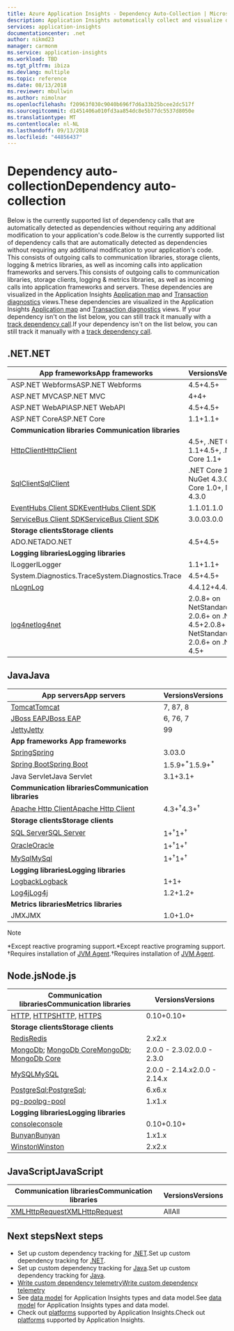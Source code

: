 ```yaml
---
title: Azure Application Insights - Dependency Auto-Collection | Microsoft Docs
description: Application Insights automatically collect and visualize dependencies
services: application-insights
documentationcenter: .net
author: nikmd23
manager: carmonm
ms.service: application-insights
ms.workload: TBD
ms.tgt_pltfrm: ibiza
ms.devlang: multiple
ms.topic: reference
ms.date: 08/13/2018
ms.reviewer: mbullwin
ms.author: nimolnar
ms.openlocfilehash: f20963f030c9040b696f7d6a33b25bcee2dc517f
ms.sourcegitcommit: d1451406a010fd3aa854dc8e5b77dc5537d8050e
ms.translationtype: MT
ms.contentlocale: nl-NL
ms.lasthandoff: 09/13/2018
ms.locfileid: "44856437"
---
```

# <a name="dependency-auto-collection"></a><span data-ttu-id="3702f-103">Dependency auto-collection</span><span class="sxs-lookup"><span data-stu-id="3702f-103">Dependency auto-collection</span></span>

<span data-ttu-id="3702f-104">Below is the currently supported list of dependency calls that are automatically detected as dependencies without requiring any additional modification to your application's code.</span><span class="sxs-lookup"><span data-stu-id="3702f-104">Below is the currently supported list of dependency calls that are automatically detected as dependencies without requiring any additional modification to your application's code.</span></span> <span data-ttu-id="3702f-105">This consists of outgoing calls to communication libraries, storage clients, logging & metrics libraries, as well as incoming calls into application frameworks and servers.</span><span class="sxs-lookup"><span data-stu-id="3702f-105">This consists of outgoing calls to communication libraries, storage clients, logging & metrics libraries, as well as incoming calls into application frameworks and servers.</span></span> <span data-ttu-id="3702f-106">These dependencies are visualized in the Application Insights [Application map](https://docs.microsoft.com/azure/application-insights/app-insights-app-map) and [Transaction diagnostics](https://docs.microsoft.com/azure/application-insights/app-insights-transaction-diagnostics) views.</span><span class="sxs-lookup"><span data-stu-id="3702f-106">These dependencies are visualized in the Application Insights [Application map](https://docs.microsoft.com/azure/application-insights/app-insights-app-map) and [Transaction diagnostics](https://docs.microsoft.com/azure/application-insights/app-insights-transaction-diagnostics) views.</span></span> <span data-ttu-id="3702f-107">If your dependency isn't on the list below, you can still track it manually with a [track dependency call](https://docs.microsoft.com/azure/application-insights/app-insights-api-custom-events-metrics#trackdependency).</span><span class="sxs-lookup"><span data-stu-id="3702f-107">If your dependency isn't on the list below, you can still track it manually with a [track dependency call](https://docs.microsoft.com/azure/application-insights/app-insights-api-custom-events-metrics#trackdependency).</span></span>

## <a name="net"></a><span data-ttu-id="3702f-108">.NET</span><span class="sxs-lookup"><span data-stu-id="3702f-108">.NET</span></span>

| <span data-ttu-id="3702f-109">App frameworks</span><span class="sxs-lookup"><span data-stu-id="3702f-109">App frameworks</span></span>| <span data-ttu-id="3702f-110">Versions</span><span class="sxs-lookup"><span data-stu-id="3702f-110">Versions</span></span> |
| ------------------------|----------|
| <span data-ttu-id="3702f-111">ASP.NET Webforms</span><span class="sxs-lookup"><span data-stu-id="3702f-111">ASP.NET Webforms</span></span> | <span data-ttu-id="3702f-112">4.5+</span><span class="sxs-lookup"><span data-stu-id="3702f-112">4.5+</span></span> |
| <span data-ttu-id="3702f-113">ASP.NET MVC</span><span class="sxs-lookup"><span data-stu-id="3702f-113">ASP.NET MVC</span></span> | <span data-ttu-id="3702f-114">4+</span><span class="sxs-lookup"><span data-stu-id="3702f-114">4+</span></span> |
| <span data-ttu-id="3702f-115">ASP.NET WebAPI</span><span class="sxs-lookup"><span data-stu-id="3702f-115">ASP.NET WebAPI</span></span> | <span data-ttu-id="3702f-116">4.5+</span><span class="sxs-lookup"><span data-stu-id="3702f-116">4.5+</span></span> |
| <span data-ttu-id="3702f-117">ASP.NET Core</span><span class="sxs-lookup"><span data-stu-id="3702f-117">ASP.NET Core</span></span> | <span data-ttu-id="3702f-118">1.1+</span><span class="sxs-lookup"><span data-stu-id="3702f-118">1.1+</span></span> |
| <span data-ttu-id="3702f-119"><b> Communication libraries</b></span><span class="sxs-lookup"><span data-stu-id="3702f-119"><b> Communication libraries</b></span></span> |
| [<span data-ttu-id="3702f-120">HttpClient</span><span class="sxs-lookup"><span data-stu-id="3702f-120">HttpClient</span></span>](https://www.microsoft.com/net/) | <span data-ttu-id="3702f-121">4.5+, .NET Core 1.1+</span><span class="sxs-lookup"><span data-stu-id="3702f-121">4.5+, .NET Core 1.1+</span></span> |
| [<span data-ttu-id="3702f-122">SqlClient</span><span class="sxs-lookup"><span data-stu-id="3702f-122">SqlClient</span></span>](https://www.nuget.org/packages/System.Data.SqlClient) | <span data-ttu-id="3702f-123">.NET Core 1.0+, NuGet 4.3.0</span><span class="sxs-lookup"><span data-stu-id="3702f-123">.NET Core 1.0+, NuGet 4.3.0</span></span> |
| [<span data-ttu-id="3702f-124">EventHubs Client SDK</span><span class="sxs-lookup"><span data-stu-id="3702f-124">EventHubs Client SDK</span></span>](https://www.nuget.org/packages/Microsoft.Azure.EventHubs) | <span data-ttu-id="3702f-125">1.1.0</span><span class="sxs-lookup"><span data-stu-id="3702f-125">1.1.0</span></span> |
| [<span data-ttu-id="3702f-126">ServiceBus Client SDK</span><span class="sxs-lookup"><span data-stu-id="3702f-126">ServiceBus Client SDK</span></span>](https://www.nuget.org/packages/Microsoft.Azure.ServiceBus) | <span data-ttu-id="3702f-127">3.0.0</span><span class="sxs-lookup"><span data-stu-id="3702f-127">3.0.0</span></span> |
| <span data-ttu-id="3702f-128"><b>Storage clients</b></span><span class="sxs-lookup"><span data-stu-id="3702f-128"><b>Storage clients</b></span></span>|  |
| <span data-ttu-id="3702f-129">ADO.NET</span><span class="sxs-lookup"><span data-stu-id="3702f-129">ADO.NET</span></span> | <span data-ttu-id="3702f-130">4.5+</span><span class="sxs-lookup"><span data-stu-id="3702f-130">4.5+</span></span> |
| <span data-ttu-id="3702f-131"><b>Logging libraries</b></span><span class="sxs-lookup"><span data-stu-id="3702f-131"><b>Logging libraries</b></span></span> |  |
| <span data-ttu-id="3702f-132">ILogger</span><span class="sxs-lookup"><span data-stu-id="3702f-132">ILogger</span></span> | <span data-ttu-id="3702f-133">1.1+</span><span class="sxs-lookup"><span data-stu-id="3702f-133">1.1+</span></span> |
| <span data-ttu-id="3702f-134">System.Diagnostics.Trace</span><span class="sxs-lookup"><span data-stu-id="3702f-134">System.Diagnostics.Trace</span></span> | <span data-ttu-id="3702f-135">4.5+</span><span class="sxs-lookup"><span data-stu-id="3702f-135">4.5+</span></span> |
| [<span data-ttu-id="3702f-136">nLog</span><span class="sxs-lookup"><span data-stu-id="3702f-136">nLog</span></span>](https://www.nuget.org/packages/NLog/) | <span data-ttu-id="3702f-137">4.4.12+</span><span class="sxs-lookup"><span data-stu-id="3702f-137">4.4.12+</span></span> |
| [<span data-ttu-id="3702f-138">log4net</span><span class="sxs-lookup"><span data-stu-id="3702f-138">log4net</span></span>](https://www.nuget.org/packages/log4net/) | <span data-ttu-id="3702f-139">2.0.8+ on NetStandard  1.3, 2.0.6+ on .NET 4.5+</span><span class="sxs-lookup"><span data-stu-id="3702f-139">2.0.8+ on NetStandard  1.3, 2.0.6+ on .NET 4.5+</span></span> |

## <a name="java"></a><span data-ttu-id="3702f-140">Java</span><span class="sxs-lookup"><span data-stu-id="3702f-140">Java</span></span>
| <span data-ttu-id="3702f-141">App servers</span><span class="sxs-lookup"><span data-stu-id="3702f-141">App servers</span></span> | <span data-ttu-id="3702f-142">Versions</span><span class="sxs-lookup"><span data-stu-id="3702f-142">Versions</span></span> |
|-------------|----------|
| [<span data-ttu-id="3702f-143">Tomcat</span><span class="sxs-lookup"><span data-stu-id="3702f-143">Tomcat</span></span>](https://tomcat.apache.org/) | <span data-ttu-id="3702f-144">7, 8</span><span class="sxs-lookup"><span data-stu-id="3702f-144">7, 8</span></span> | 
| [<span data-ttu-id="3702f-145">JBoss EAP</span><span class="sxs-lookup"><span data-stu-id="3702f-145">JBoss EAP</span></span>](https://developers.redhat.com/products/eap/download/) | <span data-ttu-id="3702f-146">6, 7</span><span class="sxs-lookup"><span data-stu-id="3702f-146">6, 7</span></span> |
| [<span data-ttu-id="3702f-147">Jetty</span><span class="sxs-lookup"><span data-stu-id="3702f-147">Jetty</span></span>](http://www.eclipse.org/jetty/) | <span data-ttu-id="3702f-148">9</span><span class="sxs-lookup"><span data-stu-id="3702f-148">9</span></span> |
| <span data-ttu-id="3702f-149"><b>App frameworks </b></span><span class="sxs-lookup"><span data-stu-id="3702f-149"><b>App frameworks </b></span></span> |  |
| [<span data-ttu-id="3702f-150">Spring</span><span class="sxs-lookup"><span data-stu-id="3702f-150">Spring</span></span>](https://spring.io/) | <span data-ttu-id="3702f-151">3.0</span><span class="sxs-lookup"><span data-stu-id="3702f-151">3.0</span></span> |
| [<span data-ttu-id="3702f-152">Spring Boot</span><span class="sxs-lookup"><span data-stu-id="3702f-152">Spring Boot</span></span>](https://spring.io/projects/spring-boot) | <span data-ttu-id="3702f-153">1.5.9+<sup>\*</sup></span><span class="sxs-lookup"><span data-stu-id="3702f-153">1.5.9+<sup>\*</sup></span></span> |
| <span data-ttu-id="3702f-154">Java Servlet</span><span class="sxs-lookup"><span data-stu-id="3702f-154">Java Servlet</span></span> | <span data-ttu-id="3702f-155">3.1+</span><span class="sxs-lookup"><span data-stu-id="3702f-155">3.1+</span></span> |
| <span data-ttu-id="3702f-156"><b>Communication libraries</b></span><span class="sxs-lookup"><span data-stu-id="3702f-156"><b>Communication libraries</b></span></span> |  |
| [<span data-ttu-id="3702f-157">Apache Http Client</span><span class="sxs-lookup"><span data-stu-id="3702f-157">Apache Http Client</span></span>](https://mvnrepository.com/artifact/org.apache.httpcomponents/httpclient) | <span data-ttu-id="3702f-158">4.3+<sup>†</sup></span><span class="sxs-lookup"><span data-stu-id="3702f-158">4.3+<sup>†</sup></span></span> |
| <span data-ttu-id="3702f-159"><b>Storage clients</b></span><span class="sxs-lookup"><span data-stu-id="3702f-159"><b>Storage clients</b></span></span> | |
| [<span data-ttu-id="3702f-160">SQL Server</span><span class="sxs-lookup"><span data-stu-id="3702f-160">SQL Server</span></span>]( https://mvnrepository.com/artifact/com.microsoft.sqlserver/mssql-jdbc) | <span data-ttu-id="3702f-161">1+<sup>†</sup></span><span class="sxs-lookup"><span data-stu-id="3702f-161">1+<sup>†</sup></span></span> |
| [<span data-ttu-id="3702f-162">Oracle</span><span class="sxs-lookup"><span data-stu-id="3702f-162">Oracle</span></span>]( http://www.oracle.com/technetwork/database/application-development/jdbc/downloads/index.html) | <span data-ttu-id="3702f-163">1+<sup>†</sup></span><span class="sxs-lookup"><span data-stu-id="3702f-163">1+<sup>†</sup></span></span> |
| [<span data-ttu-id="3702f-164">MySql</span><span class="sxs-lookup"><span data-stu-id="3702f-164">MySql</span></span>]( https://mvnrepository.com/artifact/mysql/mysql-connector-java) | <span data-ttu-id="3702f-165">1+<sup>†</sup></span><span class="sxs-lookup"><span data-stu-id="3702f-165">1+<sup>†</sup></span></span> |
| <span data-ttu-id="3702f-166"><b>Logging libraries</b></span><span class="sxs-lookup"><span data-stu-id="3702f-166"><b>Logging libraries</b></span></span> | |
| [<span data-ttu-id="3702f-167">Logback</span><span class="sxs-lookup"><span data-stu-id="3702f-167">Logback</span></span>](https://logback.qos.ch/) | <span data-ttu-id="3702f-168">1+</span><span class="sxs-lookup"><span data-stu-id="3702f-168">1+</span></span> |
| [<span data-ttu-id="3702f-169">Log4j</span><span class="sxs-lookup"><span data-stu-id="3702f-169">Log4j</span></span>](https://logging.apache.org/log4j/) | <span data-ttu-id="3702f-170">1.2+</span><span class="sxs-lookup"><span data-stu-id="3702f-170">1.2+</span></span> |
| <span data-ttu-id="3702f-171"><b>Metrics libraries</b></span><span class="sxs-lookup"><span data-stu-id="3702f-171"><b>Metrics libraries</b></span></span> |  |
| <span data-ttu-id="3702f-172">JMX</span><span class="sxs-lookup"><span data-stu-id="3702f-172">JMX</span></span> | <span data-ttu-id="3702f-173">1.0+</span><span class="sxs-lookup"><span data-stu-id="3702f-173">1.0+</span></span> |

> [!NOTE]
> <span data-ttu-id="3702f-174">\*Except reactive programing support.</span><span class="sxs-lookup"><span data-stu-id="3702f-174">\*Except reactive programing support.</span></span>
> <br><span data-ttu-id="3702f-175">†Requires installation of [JVM Agent](https://docs.microsoft.com/azure/application-insights/app-insights-java-agent#install-the-application-insights-agent-for-java).</span><span class="sxs-lookup"><span data-stu-id="3702f-175">†Requires installation of [JVM Agent](https://docs.microsoft.com/azure/application-insights/app-insights-java-agent#install-the-application-insights-agent-for-java).</span></span>

## <a name="nodejs"></a><span data-ttu-id="3702f-176">Node.js</span><span class="sxs-lookup"><span data-stu-id="3702f-176">Node.js</span></span>

| <span data-ttu-id="3702f-177">Communication libraries</span><span class="sxs-lookup"><span data-stu-id="3702f-177">Communication libraries</span></span> | <span data-ttu-id="3702f-178">Versions</span><span class="sxs-lookup"><span data-stu-id="3702f-178">Versions</span></span> |
| ------------------------|----------|
| <span data-ttu-id="3702f-179">[HTTP](https://nodejs.org/api/http.html), [HTTPS](https://nodejs.org/api/https.html)</span><span class="sxs-lookup"><span data-stu-id="3702f-179">[HTTP](https://nodejs.org/api/http.html), [HTTPS](https://nodejs.org/api/https.html)</span></span> | <span data-ttu-id="3702f-180">0.10+</span><span class="sxs-lookup"><span data-stu-id="3702f-180">0.10+</span></span> |
| <span data-ttu-id="3702f-181"><b>Storage clients</b></span><span class="sxs-lookup"><span data-stu-id="3702f-181"><b>Storage clients</b></span></span> | |
| [<span data-ttu-id="3702f-182">Redis</span><span class="sxs-lookup"><span data-stu-id="3702f-182">Redis</span></span>](https://www.npmjs.com/package/redis) | <span data-ttu-id="3702f-183">2.x</span><span class="sxs-lookup"><span data-stu-id="3702f-183">2.x</span></span> |
| <span data-ttu-id="3702f-184">[MongoDb](https://www.npmjs.com/package/mongodb); [MongoDb Core](https://www.npmjs.com/package/mongodb-core)</span><span class="sxs-lookup"><span data-stu-id="3702f-184">[MongoDb](https://www.npmjs.com/package/mongodb); [MongoDb Core](https://www.npmjs.com/package/mongodb-core)</span></span> | <span data-ttu-id="3702f-185">2.0.0 - 2.3.0</span><span class="sxs-lookup"><span data-stu-id="3702f-185">2.0.0 - 2.3.0</span></span> |
| [<span data-ttu-id="3702f-186">MySQL</span><span class="sxs-lookup"><span data-stu-id="3702f-186">MySQL</span></span>](https://www.npmjs.com/package/mysql) | <span data-ttu-id="3702f-187">2.0.0 - 2.14.x</span><span class="sxs-lookup"><span data-stu-id="3702f-187">2.0.0 - 2.14.x</span></span> |
| <span data-ttu-id="3702f-188">[PostgreSql](https://www.npmjs.com/package/pg);</span><span class="sxs-lookup"><span data-stu-id="3702f-188">[PostgreSql](https://www.npmjs.com/package/pg);</span></span> | <span data-ttu-id="3702f-189">6.x</span><span class="sxs-lookup"><span data-stu-id="3702f-189">6.x</span></span> |
| [<span data-ttu-id="3702f-190">pg-pool</span><span class="sxs-lookup"><span data-stu-id="3702f-190">pg-pool</span></span>](https://www.npmjs.com/package/pg-pool) | <span data-ttu-id="3702f-191">1.x</span><span class="sxs-lookup"><span data-stu-id="3702f-191">1.x</span></span> |
| <span data-ttu-id="3702f-192"><b>Logging libraries</b></span><span class="sxs-lookup"><span data-stu-id="3702f-192"><b>Logging libraries</b></span></span> | |
| [<span data-ttu-id="3702f-193">console</span><span class="sxs-lookup"><span data-stu-id="3702f-193">console</span></span>](https://nodejs.org/api/console.html) | <span data-ttu-id="3702f-194">0.10+</span><span class="sxs-lookup"><span data-stu-id="3702f-194">0.10+</span></span> |
| [<span data-ttu-id="3702f-195">Bunyan</span><span class="sxs-lookup"><span data-stu-id="3702f-195">Bunyan</span></span>](https://www.npmjs.com/package/bunyan) | <span data-ttu-id="3702f-196">1.x</span><span class="sxs-lookup"><span data-stu-id="3702f-196">1.x</span></span> |
| [<span data-ttu-id="3702f-197">Winston</span><span class="sxs-lookup"><span data-stu-id="3702f-197">Winston</span></span>](https://www.npmjs.com/package/winston) | <span data-ttu-id="3702f-198">2.x</span><span class="sxs-lookup"><span data-stu-id="3702f-198">2.x</span></span> |

## <a name="javascript"></a><span data-ttu-id="3702f-199">JavaScript</span><span class="sxs-lookup"><span data-stu-id="3702f-199">JavaScript</span></span>

| <span data-ttu-id="3702f-200">Communication libraries</span><span class="sxs-lookup"><span data-stu-id="3702f-200">Communication libraries</span></span> | <span data-ttu-id="3702f-201">Versions</span><span class="sxs-lookup"><span data-stu-id="3702f-201">Versions</span></span> |
| ------------------------|----------|
| [<span data-ttu-id="3702f-202">XMLHttpRequest</span><span class="sxs-lookup"><span data-stu-id="3702f-202">XMLHttpRequest</span></span>](https://developer.mozilla.org/docs/Web/API/XMLHttpRequest) | <span data-ttu-id="3702f-203">All</span><span class="sxs-lookup"><span data-stu-id="3702f-203">All</span></span> |

## <a name="next-steps"></a><span data-ttu-id="3702f-204">Next steps</span><span class="sxs-lookup"><span data-stu-id="3702f-204">Next steps</span></span>

- <span data-ttu-id="3702f-205">Set up custom dependency tracking for [.NET](app-insights-asp-net-dependencies.md).</span><span class="sxs-lookup"><span data-stu-id="3702f-205">Set up custom dependency tracking for [.NET](app-insights-asp-net-dependencies.md).</span></span>
- <span data-ttu-id="3702f-206">Set up custom dependency tracking for [Java](app-insights-java-agent.md).</span><span class="sxs-lookup"><span data-stu-id="3702f-206">Set up custom dependency tracking for [Java](app-insights-java-agent.md).</span></span>
- [<span data-ttu-id="3702f-207">Write custom dependency telemetry</span><span class="sxs-lookup"><span data-stu-id="3702f-207">Write custom dependency telemetry</span></span>](app-insights-api-custom-events-metrics.md#trackdependency)
- <span data-ttu-id="3702f-208">See [data model](application-insights-data-model.md) for Application Insights types and data model.</span><span class="sxs-lookup"><span data-stu-id="3702f-208">See [data model](application-insights-data-model.md) for Application Insights types and data model.</span></span>
- <span data-ttu-id="3702f-209">Check out [platforms](app-insights-platforms.md) supported by Application Insights.</span><span class="sxs-lookup"><span data-stu-id="3702f-209">Check out [platforms](app-insights-platforms.md) supported by Application Insights.</span></span>

